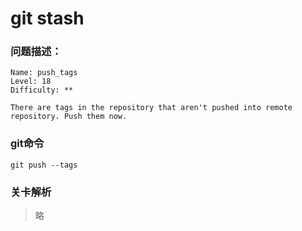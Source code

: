 # git stash

### 问题描述：

```text
Name: push_tags
Level: 18
Difficulty: **

There are tags in the repository that aren't pushed into remote repository. Push them now.

```

### git命令

```shell
git push --tags
```

### 关卡解析

> 略